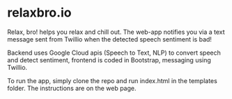 # relaxbro.io
Relax, bro! helps you relax and chill out. The web-app notifies you via a text message sent from Twillio when the detected speech sentiment is bad!

Backend uses Google Cloud apis (Speech to Text, NLP) to convert speech and detect sentiment, frontend is coded in Bootstrap, messaging using Twillio. 

To run the app, simply clone the repo and run index.html in the templates folder. The instructions are on the web page. 
